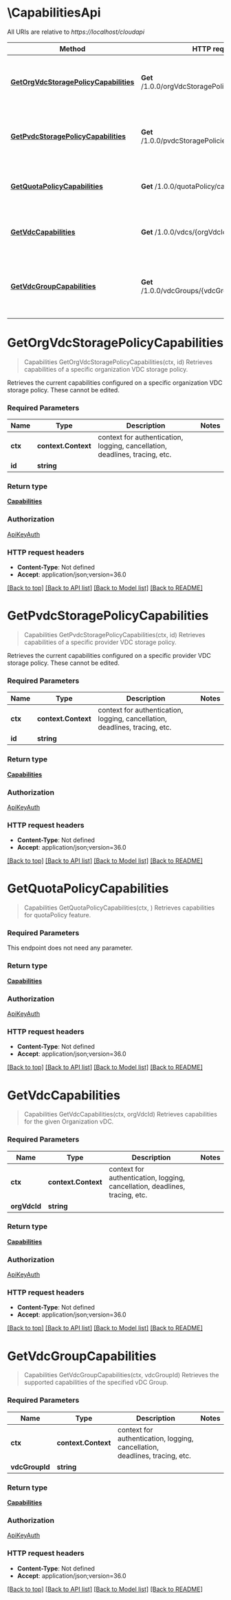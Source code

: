 # \CapabilitiesApi

All URIs are relative to *https://localhost/cloudapi*

Method | HTTP request | Description
------------- | ------------- | -------------
[**GetOrgVdcStoragePolicyCapabilities**](CapabilitiesApi.md#GetOrgVdcStoragePolicyCapabilities) | **Get** /1.0.0/orgVdcStoragePolicies/{id}/capabilities | Retrieves capabilities of a specific organization VDC storage policy.
[**GetPvdcStoragePolicyCapabilities**](CapabilitiesApi.md#GetPvdcStoragePolicyCapabilities) | **Get** /1.0.0/pvdcStoragePolicies/{id}/capabilities | Retrieves capabilities of a specific provider VDC storage policy.
[**GetQuotaPolicyCapabilities**](CapabilitiesApi.md#GetQuotaPolicyCapabilities) | **Get** /1.0.0/quotaPolicy/capabilities | Retrieves capabilities for quotaPolicy feature.
[**GetVdcCapabilities**](CapabilitiesApi.md#GetVdcCapabilities) | **Get** /1.0.0/vdcs/{orgVdcId}/capabilities | Retrieves capabilities for the given Organization vDC.
[**GetVdcGroupCapabilities**](CapabilitiesApi.md#GetVdcGroupCapabilities) | **Get** /1.0.0/vdcGroups/{vdcGroupId}/capabilities | Retrieves the supported capabilities of the specified vDC Group.


# **GetOrgVdcStoragePolicyCapabilities**
> Capabilities GetOrgVdcStoragePolicyCapabilities(ctx, id)
Retrieves capabilities of a specific organization VDC storage policy.

Retrieves the current capabilities configured on a specific organization VDC storage policy. These cannot be edited. 

### Required Parameters

Name | Type | Description  | Notes
------------- | ------------- | ------------- | -------------
 **ctx** | **context.Context** | context for authentication, logging, cancellation, deadlines, tracing, etc.
  **id** | **string**|  | 

### Return type

[**Capabilities**](Capabilities.md)

### Authorization

[ApiKeyAuth](../README.md#ApiKeyAuth)

### HTTP request headers

 - **Content-Type**: Not defined
 - **Accept**: application/json;version=36.0

[[Back to top]](#) [[Back to API list]](../README.md#documentation-for-api-endpoints) [[Back to Model list]](../README.md#documentation-for-models) [[Back to README]](../README.md)

# **GetPvdcStoragePolicyCapabilities**
> Capabilities GetPvdcStoragePolicyCapabilities(ctx, id)
Retrieves capabilities of a specific provider VDC storage policy.

Retrieves the current capabilities configured on a specific provider VDC storage policy. These cannot be edited. 

### Required Parameters

Name | Type | Description  | Notes
------------- | ------------- | ------------- | -------------
 **ctx** | **context.Context** | context for authentication, logging, cancellation, deadlines, tracing, etc.
  **id** | **string**|  | 

### Return type

[**Capabilities**](Capabilities.md)

### Authorization

[ApiKeyAuth](../README.md#ApiKeyAuth)

### HTTP request headers

 - **Content-Type**: Not defined
 - **Accept**: application/json;version=36.0

[[Back to top]](#) [[Back to API list]](../README.md#documentation-for-api-endpoints) [[Back to Model list]](../README.md#documentation-for-models) [[Back to README]](../README.md)

# **GetQuotaPolicyCapabilities**
> Capabilities GetQuotaPolicyCapabilities(ctx, )
Retrieves capabilities for quotaPolicy feature.

### Required Parameters
This endpoint does not need any parameter.

### Return type

[**Capabilities**](Capabilities.md)

### Authorization

[ApiKeyAuth](../README.md#ApiKeyAuth)

### HTTP request headers

 - **Content-Type**: Not defined
 - **Accept**: application/json;version=36.0

[[Back to top]](#) [[Back to API list]](../README.md#documentation-for-api-endpoints) [[Back to Model list]](../README.md#documentation-for-models) [[Back to README]](../README.md)

# **GetVdcCapabilities**
> Capabilities GetVdcCapabilities(ctx, orgVdcId)
Retrieves capabilities for the given Organization vDC.

### Required Parameters

Name | Type | Description  | Notes
------------- | ------------- | ------------- | -------------
 **ctx** | **context.Context** | context for authentication, logging, cancellation, deadlines, tracing, etc.
  **orgVdcId** | **string**|  | 

### Return type

[**Capabilities**](Capabilities.md)

### Authorization

[ApiKeyAuth](../README.md#ApiKeyAuth)

### HTTP request headers

 - **Content-Type**: Not defined
 - **Accept**: application/json;version=36.0

[[Back to top]](#) [[Back to API list]](../README.md#documentation-for-api-endpoints) [[Back to Model list]](../README.md#documentation-for-models) [[Back to README]](../README.md)

# **GetVdcGroupCapabilities**
> Capabilities GetVdcGroupCapabilities(ctx, vdcGroupId)
Retrieves the supported capabilities of the specified vDC Group.

### Required Parameters

Name | Type | Description  | Notes
------------- | ------------- | ------------- | -------------
 **ctx** | **context.Context** | context for authentication, logging, cancellation, deadlines, tracing, etc.
  **vdcGroupId** | **string**|  | 

### Return type

[**Capabilities**](Capabilities.md)

### Authorization

[ApiKeyAuth](../README.md#ApiKeyAuth)

### HTTP request headers

 - **Content-Type**: Not defined
 - **Accept**: application/json;version=36.0

[[Back to top]](#) [[Back to API list]](../README.md#documentation-for-api-endpoints) [[Back to Model list]](../README.md#documentation-for-models) [[Back to README]](../README.md)

